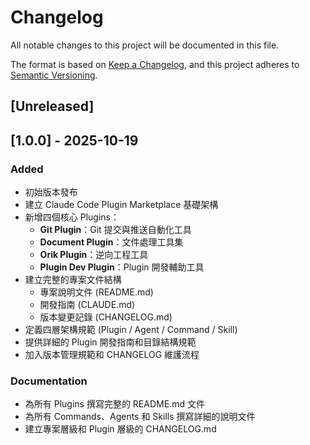 # Changelog

All notable changes to this project will be documented in this file.

The format is based on [Keep a Changelog](https://keepachangelog.com/),
and this project adheres to [Semantic Versioning](https://semver.org/).

## [Unreleased]

## [1.0.0] - 2025-10-19

### Added

- 初始版本發布
- 建立 Claude Code Plugin Marketplace 基礎架構
- 新增四個核心 Plugins：
  - **Git Plugin**：Git 提交與推送自動化工具
  - **Document Plugin**：文件處理工具集
  - **Orik Plugin**：逆向工程工具
  - **Plugin Dev Plugin**：Plugin 開發輔助工具
- 建立完整的專案文件結構
  - 專案說明文件 (README.md)
  - 開發指南 (CLAUDE.md)
  - 版本變更記錄 (CHANGELOG.md)
- 定義四層架構規範 (Plugin / Agent / Command / Skill)
- 提供詳細的 Plugin 開發指南和目錄結構規範
- 加入版本管理規範和 CHANGELOG 維護流程

### Documentation

- 為所有 Plugins 撰寫完整的 README.md 文件
- 為所有 Commands、Agents 和 Skills 撰寫詳細的說明文件
- 建立專案層級和 Plugin 層級的 CHANGELOG.md
